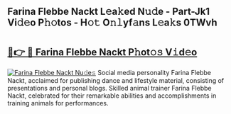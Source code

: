 ## Farina Flebbe Nackt L𝚎a𝚔ed N𝚞𝚍e - Part-Jk1 Vi𝚍𝚎o P𝚑𝚘tos - H𝚘𝚝 O𝚗𝚕yf𝚊ns L𝚎a𝚔s 0TWvh

# <h2><a href="http://kf1dna1.oniu.top/?m=Farina+Flebbe+Nackt">🔗👉 🔴 Farina Flebbe Nackt P𝚑ot𝚘𝚜 V𝚒d𝚎o</a></h2>

[![Farina Flebbe Nackt Nu𝚍e𝚜](https://i.imgur.com/0qMVB7G.gif)](http://kf1dna1.oniu.top/?m=Farina+Flebbe+Nackt)
Social media personality Farina Flebbe Nackt, acclaimed for publishing dance and lifestyle material, consisting of presentations and personal blogs. Skilled animal trainer Farina Flebbe Nackt, celebrated for their remarkable abilities and accomplishments in training animals for performances.  
